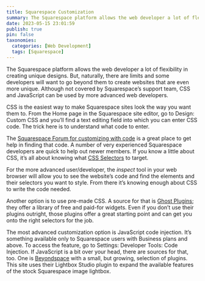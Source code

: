 ```yaml
---
title: Squarespace Customization
summary: The Squarespace platform allows the web developer a lot of flexibility in creating unique designs. But, naturally, there are limits and some developers will want to go beyond them to create websites that are even more unique. Although not covered by Squarespace’s support team, CSS and JavaScript can be used by more advanced web developers.
date: 2023-05-15 23:01:59
publish: true
pin: false
taxonomies:
  categories: [Web Development]
  tags: [Squarespace]
---
```


The Squarespace platform allows the web developer a lot of flexibility in creating unique designs. But, naturally, there are limits and some developers will want to go beyond them to create websites that are even more unique. Although not covered by Squarespace’s support team, CSS and JavaScript can be used by more advanced web developers.

<!--more-->

CSS is the easiest way to make Squarespace sites look the way you want them to. From the Home page in the Squarespace site editor, go to Design: Custom CSS and you’ll find a text editing field into which you can enter CSS code. The trick here is to understand what code to enter.

The [Squarespace Forum for customizing with code](https://forum.squarespace.com/forum/39-customize-with-code/) is a great place to get help in finding that code. A number of very experienced Squarespace developers are quick to help out newer members. If you know a little about CSS, it’s all about knowing what [CSS Selectors](https://www.w3schools.com/css/css_selectors.asp) to target.

For the more advanced user/developer, the _inspect_ tool in your web browser will allow you to see the website’s code and find the elements and their selectors you want to style. From there it’s knowing enough about CSS to write the code needed.

Another option is to use pre-made CSS. A source for that is [Ghost Plugins](https://www.ghostplugins.com/); they offer a library of free and paid-for widgets. Even if you don’t use their plugins outright, those plugins offer a great starting point and can get you onto the right selectors for the job.

The most advanced customization option is JavaScript code injection. It’s something available only to Squarespace users with Business plans and above. To access the feature, go to Settings: Developer Tools: Code Injection. If JavaScript is a bit over your head, there are sources for that, too. One is [Beyondspace](https://www.beyondspace.studio/) with a small, but growing, selection of plugins. This site uses their Lightbox Studio plugin to expand the available features of the stock Squarespace image lightbox.
